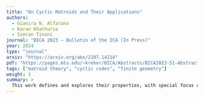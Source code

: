 ```yaml
---
title: "On Cyclic Matroids and Their Applications"
authors:
  - Gianira N. Alfarano
  - Karan Khathuria
  - Simran Tinani
journal: "BICA 2023 – Bulletin of the ICA (In Press)"
year: 2024
type: "journal"
arxiv: "https://arxiv.org/abs/2107.14214"
pdf: "https://pages.mtu.edu/~kreher/BICA/Abstracts/BICA2023-51-Abstract.pdf"
tags: ["matroid theory", "cyclic codes", "finite geometry"]
weight: 3
summary: >
  This work defines and explores their properties, with special focus on the minimum size of their basis sets. Applications are presented in areas like cyclic projective planes, cyclic codes, and the theory of k-normal elements.
---
```

